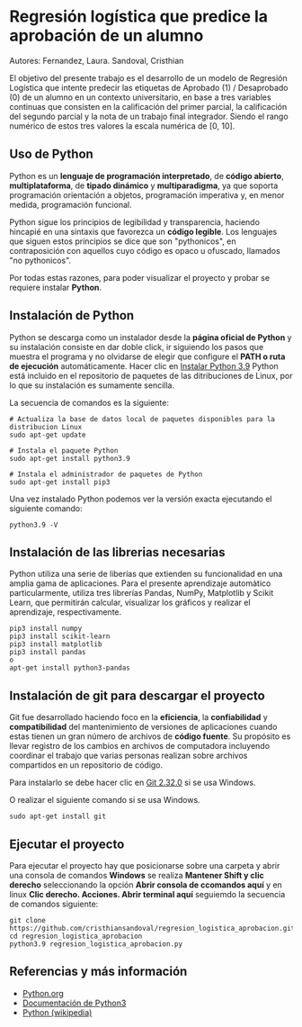 # Regresión logística que predice la aprobación de un alumno

Autores: Fernandez, Laura. Sandoval, Cristhian

El objetivo del presente trabajo es el desarrollo de un modelo de Regresión Logística que intente predecir las etiquetas de Aprobado (1) / Desaprobado (0) de un alumno en un contexto universitario, en base a tres variables continuas que consisten en la calificación del primer parcial, la calificación del segundo parcial y la nota de un trabajo final integrador. Siendo el rango numérico de estos tres valores la escala numérica de [0, 10].

## Uso de Python

Python es un **lenguaje de programación interpretado**, de **código abierto**, **multiplataforma**, de **tipado dinámico** y **multiparadigma**, ya que soporta programación orientación a objetos, programación imperativa y, en menor medida, programación funcional. 

Python sigue los principios de legibilidad y transparencia, haciendo hincapié en una sintaxis que favorezca un **código legible**. Los lenguajes que siguen estos principios se dice que son "pythonicos", en contraposición con aquellos cuyo código es opaco u ofuscado, llamados "no pythonicos".

Por todas estas razones, para poder visualizar el proyecto y probar se requiere instalar **Python**.

## Instalación de Python

Python se descarga como un instalador desde la **página oficial de Python** y su instalación consiste en dar doble click, ir siguiendo los pasos que muestra el programa y no olvidarse de elegir que configure el **PATH o ruta de ejecución** automáticamente. Hacer clic en [Instalar Python 3.9](https://www.python.org/ftp/python/3.9.5/python-3.9.5-amd64.exe)
Python está incluido en el repositorio de paquetes de las ditribuciones de Linux, por lo que su instalación es sumamente sencilla.

La secuencia de comandos es la siguiente:

```	
# Actualiza la base de datos local de paquetes disponibles para la distribucion Linux
sudo apt-get update

# Instala el paquete Python
sudo apt-get install python3.9

# Instala el administrador de paquetes de Python
sudo apt-get install pip3

```

Una vez instalado Python podemos ver la versión exacta ejecutando el siguiente comando:
```
python3.9 -V
```

## Instalación de las librerias necesarias

Python utiliza una serie de liberías que extienden su funcionalidad en una amplia gama de aplicaciones. Para el presente aprendizaje automàtico particularmente, utiliza tres librerías Pandas, NumPy, Matplotlib y Scikit Learn, que permitirán calcular, visualizar los gráficos y realizar el aprendizaje, respectivamente.

```
pip3 install numpy
pip3 install scikit-learn
pip3 install matplotlib
pip3 install pandas
o
apt-get install python3-pandas
```


## Instalación de git para descargar el proyecto

Git fue desarrollado haciendo foco en la **eficiencia**, la **confiabilidad** y **compatibilidad** del mantenimiento de versiones de aplicaciones cuando estas tienen un gran número de archivos de **código fuente**. Su propósito es llevar registro de los cambios en archivos de computadora incluyendo coordinar el trabajo que varias personas realizan sobre archivos compartidos en un repositorio de código.

Para instalarlo se debe hacer clic en [Git 2.32.0](https://github.com/git-for-windows/git/releases/download/v2.32.0.windows.1/Git-2.32.0-64-bit.exe) si se usa Windows.

O realizar el siguiente comando si se usa Windows.

```
sudo apt-get install git
```

## Ejecutar el proyecto

Para ejecutar el proyecto hay que posicionarse sobre una carpeta y abrir una consola de comandos **Windows** se realiza **Mantener Shift y clic derecho** seleccionando la opción **Abrir consola de ccomandos aquí** y en linux **Clic derecho. Acciones. Abrir terminal aquí** seguiemdo la secuencia de comandos siguiente:

```
git clone https://github.com/cristhiansandoval/regresion_logistica_aprobacion.git
cd regresion_logistica_aprobacion
python3.9 regresion_logistica_aprobacion.py
```

## Referencias y más información
- [Python.org](https://www.python.org/)
- [Documentación de Python3](https://docs.python.org/3/)
- [Python (wikipedia)](https://es.wikipedia.org/wiki/Python)
